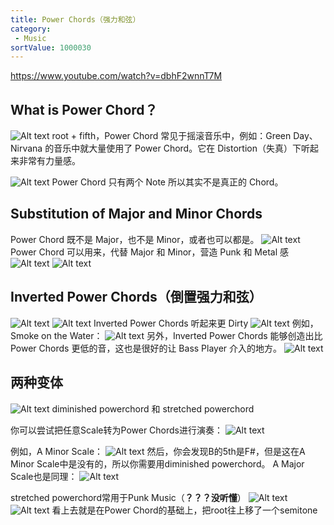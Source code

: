 ```yaml
---
title: Power Chords（强力和弦）
category:
 - Music
sortValue: 1000030
---
```


https://www.youtube.com/watch?v=dbhF2wnnT7M

## What is Power Chord？

![Alt text](image.png)
root + fifth，Power Chord 常见于摇滚音乐中，例如：Green Day、Nirvana 的音乐中就大量使用了 Power Chord。它在 Distortion（失真）下听起来非常有力量感。

![Alt text](image-1.png)
Power Chord 只有两个 Note 所以其实不是真正的 Chord。

## Substitution of Major and Minor Chords

Power Chord 既不是 Major，也不是 Minor，或者也可以都是。
![Alt text](image-2.png)
Power Chord 可以用来，代替 Major 和 Minor，营造 Punk 和 Metal 感
![Alt text](image-3.png)
![Alt text](image-4.png)

## Inverted Power Chords（倒置强力和弦）

![Alt text](image-5.png)
![Alt text](image-6.png)
Inverted Power Chords 听起来更 Dirty
![Alt text](image-7.png)
例如，Smoke on the Water：
![Alt text](image-8.png)
另外，Inverted Power Chords 能够创造出比 Power Chords 更低的音，这也是很好的让 Bass Player 介入的地方。
![Alt text](image-9.png)

## 两种变体

![Alt text](image-10.png)
diminished powerchord 和 stretched powerchord

你可以尝试把任意Scale转为Power Chords进行演奏：
![Alt text](image-11.png)

例如，A Minor Scale：
![Alt text](image-12.png)
然后，你会发现B的5th是F#，但是这在A Minor Scale中是没有的，所以你需要用diminished powerchord。
A Major Scale也是同理：
![Alt text](image-13.png)

stretched powerchord常用于Punk Music（**？？？没听懂**）
![Alt text](image-14.png)
![Alt text](image-15.png)
看上去就是在Power Chord的基础上，把root往上移了一个semitone